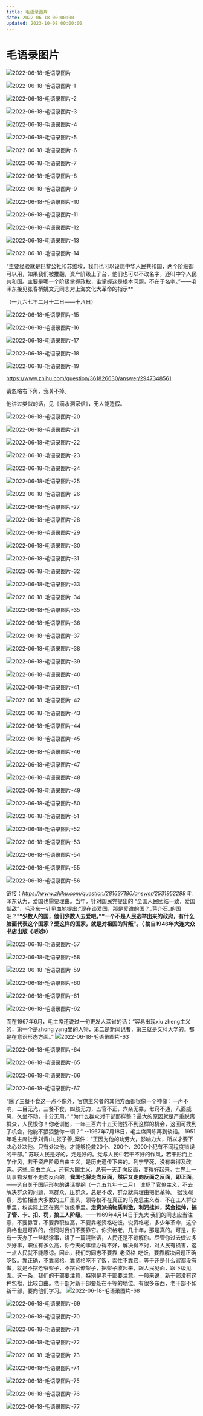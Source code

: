 ```yaml
---
title: 毛语录图片
date: 2022-06-18 00:00:00
updated: 2023-10-08 00:00:00
---
```



# 毛语录图片
![2022-06-18-毛语录图片](assets/2022-06-18-毛语录图片.jpeg)

![2022-06-18-毛语录图片-1](assets/2022-06-18-毛语录图片-1.png)

![2022-06-18-毛语录图片-2](assets/2022-06-18-毛语录图片-2.jpeg)

![2022-06-18-毛语录图片-3](assets/2022-06-18-毛语录图片-3.png)

![2022-06-18-毛语录图片-4](assets/2022-06-18-毛语录图片-4.jpeg)

![2022-06-18-毛语录图片-5](assets/2022-06-18-毛语录图片-5.jpeg)

![2022-06-18-毛语录图片-6](assets/2022-06-18-毛语录图片-6.jpeg)

![2022-06-18-毛语录图片-7](assets/2022-06-18-毛语录图片-7.png)

![2022-06-18-毛语录图片-8](assets/2022-06-18-毛语录图片-8.jpeg)

![2022-06-18-毛语录图片-9](assets/2022-06-18-毛语录图片-9.jpeg)

![2022-06-18-毛语录图片-10](assets/2022-06-18-毛语录图片-10.jpeg)

![2022-06-18-毛语录图片-11](assets/2022-06-18-毛语录图片-11.jpeg)

![2022-06-18-毛语录图片-12](assets/2022-06-18-毛语录图片-12.jpeg)

![2022-06-18-毛语录图片-13](assets/2022-06-18-毛语录图片-13.jpeg)

![2022-06-18-毛语录图片-14](assets/2022-06-18-毛语录图片-14.jpeg)

“主要经验就是巴黎公社和苏维埃，我们也可以设想中华人民共和国，两个阶级都可以用，如果我们被推翻，资产阶级上了台，他们也可以不改名字，还叫中华人民共和国。主要是哪一个阶级掌握政权，谁掌握这是根本问题，不在于名字。”——毛泽东接见张春桥姚文元同志对上海文化大革命的指示**


（一九六七年二月十二日——十八日）

![2022-06-18-毛语录图片-15](assets/2022-06-18-毛语录图片-15.jpeg)

![2022-06-18-毛语录图片-16](assets/2022-06-18-毛语录图片-16.jpeg)

![2022-06-18-毛语录图片-17](assets/2022-06-18-毛语录图片-17.jpeg)

![2022-06-18-毛语录图片-18](assets/2022-06-18-毛语录图片-18.jpeg)

![2022-06-18-毛语录图片-19](assets/2022-06-18-毛语录图片-19.tiff)

https://www.zhihu.com/question/361826630/answer/2947348561

请忽略右下角，我关不掉。

他讲过类似的话，见《滴水洞家信》，无人能造假。

![2022-06-18-毛语录图片-20](assets/2022-06-18-毛语录图片-20.jpeg)

![2022-06-18-毛语录图片-21](assets/2022-06-18-毛语录图片-21.jpeg)

![2022-06-18-毛语录图片-22](assets/2022-06-18-毛语录图片-22.jpeg)

![2022-06-18-毛语录图片-23](assets/2022-06-18-毛语录图片-23.jpeg)

![2022-06-18-毛语录图片-24](assets/2022-06-18-毛语录图片-24.jpeg)

![2022-06-18-毛语录图片-25](assets/2022-06-18-毛语录图片-25.jpeg)

![2022-06-18-毛语录图片-26](assets/2022-06-18-毛语录图片-26.jpeg)

![2022-06-18-毛语录图片-27](assets/2022-06-18-毛语录图片-27.jpeg)

![2022-06-18-毛语录图片-28](assets/2022-06-18-毛语录图片-28.jpeg)

![2022-06-18-毛语录图片-29](assets/2022-06-18-毛语录图片-29.jpeg)

![2022-06-18-毛语录图片-30](assets/2022-06-18-毛语录图片-30.png)

![2022-06-18-毛语录图片-31](assets/2022-06-18-毛语录图片-31.jpeg)

![2022-06-18-毛语录图片-32](assets/2022-06-18-毛语录图片-32.jpeg)

![2022-06-18-毛语录图片-33](assets/2022-06-18-毛语录图片-33.png)

![2022-06-18-毛语录图片-34](assets/2022-06-18-毛语录图片-34.jpeg)

![2022-06-18-毛语录图片-35](assets/2022-06-18-毛语录图片-35.jpeg)

![2022-06-18-毛语录图片-36](assets/2022-06-18-毛语录图片-36.jpeg)

![2022-06-18-毛语录图片-37](assets/2022-06-18-毛语录图片-37.jpeg)

![2022-06-18-毛语录图片-38](assets/2022-06-18-毛语录图片-38.jpeg)

![2022-06-18-毛语录图片-39](assets/2022-06-18-毛语录图片-39.jpeg)

![2022-06-18-毛语录图片-40](assets/2022-06-18-毛语录图片-40.jpeg)

![2022-06-18-毛语录图片-41](assets/2022-06-18-毛语录图片-41.jpeg)

![2022-06-18-毛语录图片-42](assets/2022-06-18-毛语录图片-42.jpeg)

![2022-06-18-毛语录图片-43](assets/2022-06-18-毛语录图片-43.jpeg)

![2022-06-18-毛语录图片-44](assets/2022-06-18-毛语录图片-44.jpeg)

![2022-06-18-毛语录图片-45](assets/2022-06-18-毛语录图片-45.jpeg)

![2022-06-18-毛语录图片-46](assets/2022-06-18-毛语录图片-46.jpeg)

![2022-06-18-毛语录图片-47](assets/2022-06-18-毛语录图片-47.jpeg)

![2022-06-18-毛语录图片-48](assets/2022-06-18-毛语录图片-48.jpeg)

![2022-06-18-毛语录图片-49](assets/2022-06-18-毛语录图片-49.jpeg)

![2022-06-18-毛语录图片-50](assets/2022-06-18-毛语录图片-50.jpeg)

![2022-06-18-毛语录图片-51](assets/2022-06-18-毛语录图片-51.jpeg)

![2022-06-18-毛语录图片-52](assets/2022-06-18-毛语录图片-52.jpeg)

![2022-06-18-毛语录图片-53](assets/2022-06-18-毛语录图片-53.jpeg)

![2022-06-18-毛语录图片-54](assets/2022-06-18-毛语录图片-54.png)

![2022-06-18-毛语录图片-55](assets/2022-06-18-毛语录图片-55.jpeg)

![2022-06-18-毛语录图片-56](assets/2022-06-18-毛语录图片-56.jpeg)

链接：_https://www.zhihu.com/question/281637180/answer/2531952299_
毛泽东认为，爱国也需要理由。当年，针对国民党提出的 “全国人民团结一致，爱国御敌”，毛泽东一针见血地提出:“现在谈爱国，那是爱谁的国？_蒋介石_的国吧？”**“少数人的国，他们少数人去爱吧。”“一个不是人民选举出来的政府，有什么脸面代表这个国家？爱这样的国家，就是对祖国的背叛”。（ 摘自1946年大连大众书店出版《_毛选_》）**

![2022-06-18-毛语录图片-57](assets/2022-06-18-毛语录图片-57.jpeg)

![2022-06-18-毛语录图片-58](assets/2022-06-18-毛语录图片-58.jpeg)

![2022-06-18-毛语录图片-59](assets/2022-06-18-毛语录图片-59.jpeg)

![2022-06-18-毛语录图片-60](assets/2022-06-18-毛语录图片-60.jpeg)

![2022-06-18-毛语录图片-61](assets/2022-06-18-毛语录图片-61.jpeg)

![2022-06-18-毛语录图片-62](assets/2022-06-18-毛语录图片-62.jpeg)

而在1967年6月，毛主席还说过一句更发人深省的话：“容易出现xiu zheng主义的，第一个是zhong yang里的人物，第二是新闻记者，第三就是文科大学的。都是在意识形态方面。”
![2022-06-18-毛语录图片-63](assets/2022-06-18-毛语录图片-63.jpeg)

![2022-06-18-毛语录图片-64](assets/2022-06-18-毛语录图片-64.jpeg)

![2022-06-18-毛语录图片-65](assets/2022-06-18-毛语录图片-65.jpeg)

![2022-06-18-毛语录图片-66](assets/2022-06-18-毛语录图片-66.jpeg)

![2022-06-18-毛语录图片-67](assets/2022-06-18-毛语录图片-67.jpeg)

“除了三餐不食这一点不像外，官僚主义者的其他方面都很像一个神像：一声不响，二目无光，三餐不食，四肢无力，五官不正，六亲无靠，七窍不通，八面威风，久坐不动，十分无用。”
“为什么群众对干部那样整？最大的原因就是严重脱离群众，人民恨你！你老训他，一年三百六十五天他找不到这样的机会，这回可找到了机会，他能不狠狠整你一顿？“ --1967年7月18日，毛主席同陈再到谈话。
1951年毛主席批示刘青山_张子善_案件：“正因为他的功劳大，影响力大，所以才要下决心处决他。只有处决他，才能够挽救20个、200个、2000个犯有不同程度错误的干部。”
苏联人民是好的，党是好的。党与人民中若干不好的作风，若干形而上学作风，若干资产阶级自由主义，是历史遗传下来的。列宁早死，没有来得及改造。这些_自由主义_，还有大国主义，总有一天走向反面，变得好起来。世界上一切事物没有不走向反面的。**我国也将走向反面，然后又走向反面之反面，即正面。**——选自关于国际形势的讲话提纲（一九五九年十二月）
谁犯了官僚主义，不去解决群众的问题，骂群众，压群众，总是不改，群众就有理由把他革掉。
据我观察，恐怕相当大多数的工厂里头，领导权不在真正的马克思主义者、不在工人群众手里，权实际上还在资产阶级手里。**走资派搞物质刺激，利润挂帅，奖金挂帅，搞了管、卡、扣、罚，搞工人阶级**。——1969年4月14日于九大
我们的同志应当注意，不要靠官，不要靠职位高，不要靠老资格吃饭。说资格老，多少年革命，这个资格也是可靠的，但同时我们不要靠它。你资格老，几十年，那是真的。可是，你有一天办了一些糊涂事，讲了一篇混账话，人民还是不谅解你。尽管你过去做过多少好事，职位有多么高，你今天的事情办得不好，解决得不对，对人民有损害，这一点人民就不能原谅。因此，我们的同志不要靠_老资格_吃饭，要靠解决问题正确吃饭。靠正确，不靠资格。靠资格吃不了饭，索性不靠它，等于还是什么官都没有做，就是不摆老爷架子，不摆官僚架子，把架子收起来，跟人民见面，跟下级见面。这一条，我们的干部要注意，特别是老干部要注意。一般来说，新干部没有这种包袱，比较自由。老干部对新干部要处在平等的地位。有很多东西，老干部不如新干部，要向他们学习。
![2022-06-18-毛语录图片-68](assets/2022-06-18-毛语录图片-68.jpeg)

![2022-06-18-毛语录图片-69](assets/2022-06-18-毛语录图片-69.jpeg)

![2022-06-18-毛语录图片-70](assets/2022-06-18-毛语录图片-70.jpeg)

![2022-06-18-毛语录图片-71](assets/2022-06-18-毛语录图片-71.jpeg)

![2022-06-18-毛语录图片-72](assets/2022-06-18-毛语录图片-72.jpeg)

![2022-06-18-毛语录图片-73](assets/2022-06-18-毛语录图片-73.jpeg)

![2022-06-18-毛语录图片-74](assets/2022-06-18-毛语录图片-74.jpeg)

![2022-06-18-毛语录图片-75](assets/2022-06-18-毛语录图片-75.jpeg)

![2022-06-18-毛语录图片-76](assets/2022-06-18-毛语录图片-76.jpeg)

![2022-06-18-毛语录图片-77](assets/2022-06-18-毛语录图片-77.jpeg)

